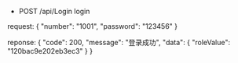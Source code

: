 * POST /api/Login login

request:
{
"number": "1001",
"password": "123456"
}

reponse:
{
"code": 200,
"message": "登录成功",
"data": {
"roleValue": "120bac9e202eb3ec3"
}
}

